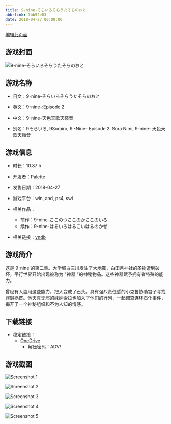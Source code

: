 ```yaml
---
title: 9-nine-そらいろそらうたそらのおと
abbrlink: 7bb52e03
date: 2018-04-27 00:00:00
---
```

[编辑此页面](https://github.com/ACG-3/ADV3-source/blob/main/source/_posts/games/9-nine-%E3%81%9D%E3%82%89%E3%81%84%E3%82%8D%E3%81%9D%E3%82%89%E3%81%86%E3%81%9F%E3%81%9D%E3%82%89%E3%81%AE%E3%81%8A%E3%81%A8.md)

## 游戏封面

![9-nine-そらいろそらうたそらのおと](https://pan.timero.xyz/d/onedrive/img_lib_001/9-nine-%E3%81%9D%E3%82%89%E3%81%84%E3%82%8D%E3%81%9D%E3%82%89%E3%81%86%E3%81%9F%E3%81%9D%E3%82%89%E3%81%AE%E3%81%8A%E3%81%A8_cover.avif)


## 游戏名称

- 日文：9-nine-そらいろそらうたそらのおと
- 英文：9-nine-:Episode 2
- 中文：9-nine-天色天歌天籁音

- 别名：9そらいろ, 9Sorairo, 9 -Nine- Episode 2: Sora Nimi, 9-nine- 天色天歌天籟音


## 游戏信息

- 时长：10.87 h
- 开发者：Palette
- 发售日期：2018-04-27
- 游戏平台：win, and, ps4, swi
- 相关作品：
   - 前作：9-nine-ここのつここのかここのいろ
   - 续作：9-nine-はるいろはるこいはるのかぜ

- 相关链接：[vndb](https://vndb.org/v21668)


## 游戏简介

这是 9-nine 的第二集。大学城白三川发生了大地震，白田月神社的圣物遭到破坏，平行世界开始出现被称为 "神器 "的神秘物品。这些神器赋予拥有者特殊的能力。

曾经有人滥用这些能力，把人变成了石头。具有强烈责任感的小克鲁协助宫子寻找罪魁祸首。他天真无邪的妹妹索拉也加入了他们的行列，一起调查连环石化事件，揭开了一个神秘组织和不为人知的情感。




## 下载链接

- 稳定链接：
    - [OneDrive](https://pan.timero.xyz/onedrive/adv_lib_001/9-nine-%E3%81%9D%E3%82%89%E3%81%84%E3%82%8D%E3%81%9D%E3%82%89%E3%81%86%E3%81%9F%E3%81%9D%E3%82%89%E3%81%AE%E3%81%8A%E3%81%A8)
        - 解压密码：ADV!



## 游戏截图


![Screenshot 1](https://pan.timero.xyz/d/onedrive/img_lib_001/9-nine-%E3%81%9D%E3%82%89%E3%81%84%E3%82%8D%E3%81%9D%E3%82%89%E3%81%86%E3%81%9F%E3%81%9D%E3%82%89%E3%81%AE%E3%81%8A%E3%81%A8_Screenshot_1.avif)

![Screenshot 2](https://pan.timero.xyz/d/onedrive/img_lib_001/9-nine-%E3%81%9D%E3%82%89%E3%81%84%E3%82%8D%E3%81%9D%E3%82%89%E3%81%86%E3%81%9F%E3%81%9D%E3%82%89%E3%81%AE%E3%81%8A%E3%81%A8_Screenshot_2.avif)

![Screenshot 3](https://pan.timero.xyz/d/onedrive/img_lib_001/9-nine-%E3%81%9D%E3%82%89%E3%81%84%E3%82%8D%E3%81%9D%E3%82%89%E3%81%86%E3%81%9F%E3%81%9D%E3%82%89%E3%81%AE%E3%81%8A%E3%81%A8_Screenshot_3.avif)

![Screenshot 4](https://pan.timero.xyz/d/onedrive/img_lib_001/9-nine-%E3%81%9D%E3%82%89%E3%81%84%E3%82%8D%E3%81%9D%E3%82%89%E3%81%86%E3%81%9F%E3%81%9D%E3%82%89%E3%81%AE%E3%81%8A%E3%81%A8_Screenshot_4.avif)

![Screenshot 5](https://pan.timero.xyz/d/onedrive/img_lib_001/9-nine-%E3%81%9D%E3%82%89%E3%81%84%E3%82%8D%E3%81%9D%E3%82%89%E3%81%86%E3%81%9F%E3%81%9D%E3%82%89%E3%81%AE%E3%81%8A%E3%81%A8_Screenshot_5.avif)

